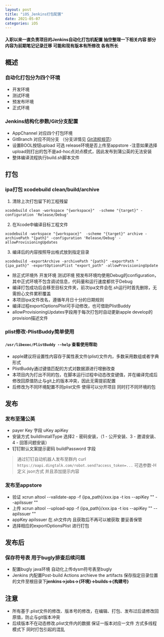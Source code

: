 ```yaml
---
layout: post
title: "iOS_Jenkins打包配置"
date: 2021-05-07
categories: iOS
---
```


#### 入职以来一直负责项目的Jenkins自动化打包机配置 抽空整理一下相关内容 部分内容为前期笔记记录迁移 可能和现有版本有所修改 各有所长

## 概述
### 自动化打包分为四个环境
* 开发环境
* 测试环境
* 预发布环境
* 正式环境

### Jenkins结构化参数/Git分支配置
* AppChannel 对应四个打包环境
* GitBranch 对应不同分支 （分支详情见 [Git流程规范][Git流程规范Url]）
* 设置BOOL按钮upload 可选 release环境是否上传至appstore -注意如果选择upload则打出的包不是ad-hoc点对点模式，因此发布到蒲公英的无法安装
* 整体编译流程执行build.sh脚本文件
  
   
## 打包
### ipa打包 xcodebuild clean/build/archive
1. 清除上次打包留下的工程残留
```shell
xcodebuild clean -workspace "{workspace}"  -scheme "{target}" -configuration 'Release/Debug'
```
2. 在Xcode中编译目标工程文件
```shell
xcodebuild -workspace "{workspace}"  -scheme "{target}" archive -archivePath "{path}" -configuration 'Release/Debug' -allowProvisioningUpdates
```
3. 编译后的内容按照导出格式放到指定目录
```shell
xcodebuild -exportArchive -archivePath "{path}" -exportPath "{ipa_path}" -exportOptionsPlist "export_path" -allowProvisioningUpdate
```
* 除正式环境外 开发环境 测试环境 预发布环境均使用Debug的configuration，其中正式环境不包含调试信息，代码量和运行速度都优于Debug
* 编译打包成功后会移至目标文件夹，前次ipa文件会在.sh运行时首先删除，无需担心文件累积覆盖
* 本项目ipa文件改名，遵循年月日十分的日期规则
* 编译过程exportOptionsPlist可手动修改，也可借助PlistBuddy
* allowProvisioningUpdates字段用于每次打包时自动更新apple develop的provision描述文件
### plist修改-PlistBuddy简单使用
#### `/usr/libexec/PlistBuddy --help` 查看使用帮助
* apple建议将设置性内容存于属性表文件(plist)文件内，多数采用数组或者字典形式
* PlistBuddy通过键值匹配的方式对数据源进行增删改查
* 本项目内为打出不同的包，在脚本运行过程中动态改变键值，并在编译完成后修改回原值防止与git上的版本冲突，因此无需提前配置
* 后修改为不同环境配置不同plist文件 使得可以分开项目 同时打不同环境的包
  
    
## 发布
### 发布至蒲公英
* payer Key 字段 uKey apiKey 
* 安装方式 buildInstallType 选择2 - 密码安装，（1 - 公开安装、3 - 邀请安装、4 - 回答问题安装）
* 钉钉默认文案提示密码 buildPassword 字段
> 通过钉钉自动机器人发布至群内 curl  `https://oapi.dingtalk.com/robot.send?access_token=...`  可选参数-H定义 json方式 并且添加提示内容

### 发布至appstore 
* 验证 xcrun altool --validate-app -f {ipa_path}/xxx.ipa -t ios --apiKey "" --apiIssuer "" 
* 上传 xcrun altool --upload-app -f {ipa_path}/xxx.ipa -t ios --apiKey "" --apiIssuer "" 
* appKey apiIssuer 在.sh文件内 且获取后不再可以被获取 要妥善保管
* 选择相应的exportOptionsPlist 进行打包
  
     
## 发布后
### 保存符号表 用于bugly排查后续问题 
* 配置bugly java环境 自动化上传dysm符号表至bugly
* Jenkins 内配置Post-build Actions archieve the artifacts 保存指定目录位置的文件至根目录下**jenkins->jobs->{环境}->builds->{构建号}**
  
    
## 注意
* 所有基于.plist文件的修改、版本号的修改，在编辑、打包、发布过后请修改回原值，防止与git版本冲突
* 后续版本不在动态修改.plist文件内的数据 保证一版本对应一文件 方式多线程模式下 同时打包引起的混乱


[Git流程规范Url]: https://zhuanlan.zhihu.com/p/66048537